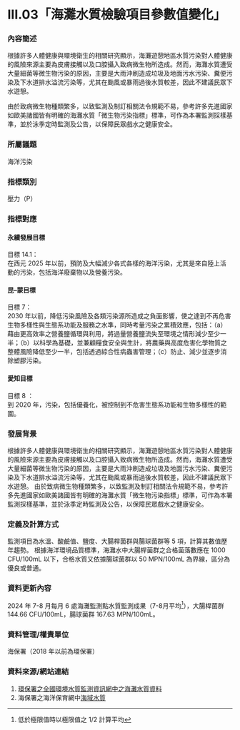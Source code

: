 # III.03「海灘水質檢驗項目參數值變化」

<script type="text/javascript" src="http://cdn.mathjax.org/mathjax/latest/MathJax.js?config=TeX-AMS-MML_HTMLorMML"></script>

### 內容簡述
根據許多人體健康與環境衛生的相關研究顯示，海灘遊憩地區水質污染對人體健康的風險來源主要為皮膚接觸以及口腔攝入致病微生物所造成。然而，海灘水質遭受大量細菌等微生物污染的原因，主要是大雨沖刷造成垃圾及地面污水污染、糞便污染及下水道排水溢流污染等，尤其在颱風或暴雨過後水質較差，因此不建議民眾下水遊憩。

由於致病微生物種類繁多，以致監測及制訂相關法令規範不易，參考許多先進國家如歐美諸國皆有明確的海灘水質「微生物污染指標」標準，可作為本署監測採樣基準，並於泳季定時監測及公告，以保障民眾戲水之健康安全。
### 所屬議題
海洋污染
### 指標類別
壓力（P）
### 指標對應
#### 永續發展目標
目標 14.1：<br>
在西元 2025 年以前，預防及大幅減少各式各樣的海洋污染，尤其是來自陸上活動的污染，包括海洋廢棄物以及營養污染。
#### 昆–蒙目標
目標 7：<br>
2030 年以前，降低污染風險及各類污染源所造成之負面影響，使之達到不再危害生物多樣性與生態系功能及服務之水準，同時考量污染之累積效應，包括：（a）藉由更高效率之營養鹽循環與利用，將過量營養鹽流失至環境之情形減少至少一半；（b）以科學為基礎，並兼顧糧食安全與生計，將農藥與高度危害化學物質之整體風險降低至少一半，包括透過綜合性病蟲害管理；（c）防止、減少並逐步消除塑膠污染。
#### 愛知目標
目標 8 ：<br>
到 2020 年，污染，包括優養化，被控制到不危害生態系功能和生物多樣性的範圍。
### 發展背景
根據許多人體健康與環境衛生的相關研究顯示，海灘遊憩地區水質污染對人體健康的風險來源主要為皮膚接觸以及口腔攝入致病微生物所造成。然而，海灘水質遭受大量細菌等微生物污染的原因，主要是大雨沖刷造成垃圾及地面污水污染、糞便污染及下水道排水溢流污染等，尤其在颱風或暴雨過後水質較差，因此不建議民眾下水遊憩。
由於致病微生物種類繁多，以致監測及制訂相關法令規範不易，參考許多先進國家如歐美諸國皆有明確的海灘水質「微生物污染指標」標準，可作為本署監測採樣基準，並於泳季定時監測及公告，以保障民眾戲水之健康安全。
### 定義及計算方式
監測項目為水溫、酸鹼值、鹽度、大腸桿菌群與腸球菌群等 5 項，計算其數值歷年趨勢。
根據海洋環境品質標準，海灘水中大腸桿菌群之合格菌落數應在 1000 CFU/100mL 以下，合格水質又依據腸球菌群以 50 MPN/100mL 為界線，區分為優良或普通。
### 資料更新內容
2024 年 7-8 月每月 6 處海灘監測點水質監測成果（7-8月平均[^first]），大腸桿菌群 144.66 CFU/100mL，腸球菌群 167.63 MPN/100mL。
[^first]: 低於極限值時以極限值之 1/2 計算平均
### 資料管理/權責單位
海保署（2018 年以前為環保署）
### 資料來源/網站連結
1. [環保署之全國環境水質監測資訊網中之海灘水質資料](https://wq.epa.gov.tw/Code/Report/DownloadList.aspx)
2. 海保署之海洋保育網中[海域水質](https://iocean.oca.gov.tw/OCA_OceanConservation/PUBLIC/Marine_WaterQuality.aspx)
